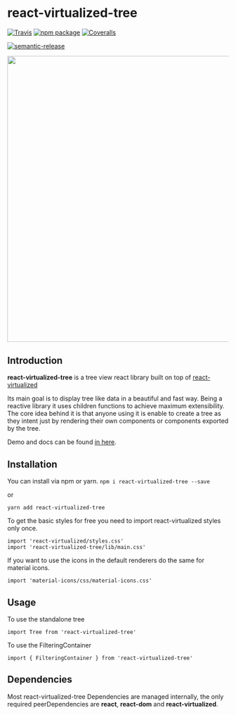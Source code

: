 # react-virtualized-tree

[![Travis][build-badge]][build]
[![npm package][npm-badge]][npm]
[![Coveralls][coveralls-badge]][coveralls]

[build-badge]: https://img.shields.io/travis/diogofcunha/react-virtualized-tree/master.png?style=flat-square
[build]: https://travis-ci.org/diogofcunha/react-virtualized-tree
[npm-badge]: https://img.shields.io/npm/v/react-virtualized-tree.png?style=flat-square
[npm]: https://www.npmjs.com/package/react-virtualized-tree
[coveralls-badge]: https://img.shields.io/coveralls/diogofcunha/react-virtualized-tree/master.png?style=flat-square
[coveralls]: https://coveralls.io/github/diogofcunha/react-virtualized-tree

[![semantic-release](https://img.shields.io/badge/%20%20%F0%9F%93%A6%F0%9F%9A%80-semantic--release-e10079.svg)](https://github.com/semantic-release/semantic-release)

<div align="center" style="margin-bottom: 30px;">
<img src="https://user-images.githubusercontent.com/1521183/37708046-14cf3fb4-2cfd-11e8-9fad-8c0d557397cd.gif" width="650"/>
</div>

## Introduction

**react-virtualized-tree** is a tree view react library built on top of [react-virtualized](https://bvaughn.github.io/react-virtualized/#/components/List)

Its main goal is to display tree like data in a beautiful and fast way. Being a reactive library it uses children functions to achieve maximum extensibility. The core idea behind it is that anyone using it is enable to create a tree as they intent just by rendering their own components or components exported by the tree.

Demo and docs can be found [in here](https://diogofcunha.github.io/react-virtualized-tree/#/examples/basic-tree).

## Installation

You can install via npm or yarn.
`npm i react-virtualized-tree --save`

or

`yarn add react-virtualized-tree`

To get the basic styles for free you need to import react-virtualized styles only once.

```
import 'react-virtualized/styles.css'
import 'react-virtualized-tree/lib/main.css'
```

If you want to use the icons in the default renderers do the same for material icons.

`import 'material-icons/css/material-icons.css'`

## Usage

To use the standalone tree

`import Tree from 'react-virtualized-tree'`

To use the FilteringContainer

`import { FilteringContainer } from 'react-virtualized-tree'`

## Dependencies

Most react-virtualized-tree Dependencies are managed internally, the only required peerDependencies are **react**, **react-dom** and **react-virtualized**.
